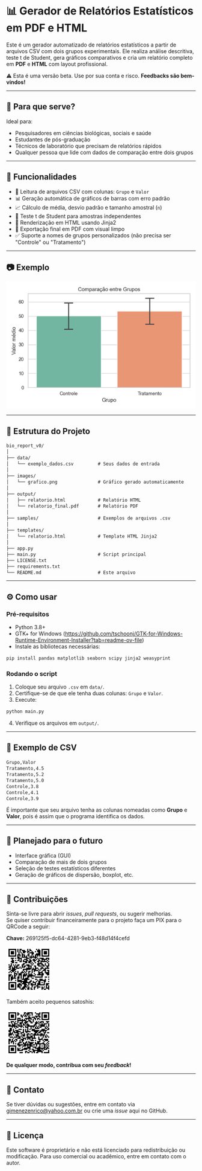 # 📊 Gerador de Relatórios Estatísticos em PDF e HTML

Este é um gerador automatizado de relatórios estatísticos a partir de arquivos CSV com dois grupos experimentais. Ele realiza análise descritiva, teste t de Student, gera gráficos comparativos e cria um relatório completo em **PDF** e **HTML** com layout profissional.

⚠️ Esta é uma versão beta. Use por sua conta e risco. **Feedbacks são bem-vindos!**

---

## 🧪 Para que serve?

Ideal para:

* Pesquisadores em ciências biológicas, sociais e saúde
* Estudantes de pós-graduação
* Técnicos de laboratório que precisam de relatórios rápidos
* Qualquer pessoa que lide com dados de comparação entre dois grupos

---

## 🚀 Funcionalidades

* 📁 Leitura de arquivos CSV com colunas: `Grupo` e `Valor`
* 📊 Geração automática de gráficos de barras com erro padrão
* 📈 Cálculo de média, desvio padrão e tamanho amostral (`n`)
* 🧪 Teste t de Student para amostras independentes
* 📄 Renderização em HTML usando Jinja2
* 📌 Exportação final em PDF com visual limpo
* ✅ Suporte a nomes de grupos personalizados (não precisa ser "Controle" ou "Tratamento")

---

## 📷 Exemplo

![Exemplo do gráfico gerado](images/grafico.png)

---

## 📂 Estrutura do Projeto

```
bio_report_v0/
│
├── data/
│   └── exemplo_dados.csv         # Seus dados de entrada
│
├── images/
│   └── grafico.png               # Gráfico gerado automaticamente
│
├── output/
│   ├── relatorio.html            # Relatório HTML
│   └── relatorio_final.pdf       # Relatório PDF
│
├── samples/                      # Exemplos de arquivos .csv
│
├── templates/
│   └── relatorio.html            # Template HTML Jinja2
│
├── app.py
├── main.py                       # Script principal
├── LICENSE.txt
├── requirements.txt
└── README.md                     # Este arquivo
```

---

## ⚙️ Como usar

### Pré-requisitos

* Python 3.8+
* GTK+ for Windows (https://github.com/tschoonj/GTK-for-Windows-Runtime-Environment-Installer?tab=readme-ov-file)
* Instale as bibliotecas necessárias:

```bash
pip install pandas matplotlib seaborn scipy jinja2 weasyprint
```

### Rodando o script

1. Coloque seu arquivo `.csv` em `data/`.
2. Certifique-se de que ele tenha duas colunas: `Grupo` e `Valor`.
3. Execute:

```bash
python main.py
```

4. Verifique os arquivos em `output/`.

---

## 📀 Exemplo de CSV

```csv
Grupo,Valor
Tratamento,4.5
Tratamento,5.2
Tratamento,5.0
Controle,3.8
Controle,4.1
Controle,3.9
```
É importante que seu arquivo tenha as colunas nomeadas como **Grupo** e **Valor**, pois é assim que o programa identifica os dados.

---

## 📌 Planejado para o futuro

* Interface gráfica (GUI)
* Comparação de mais de dois grupos
* Seleção de testes estatísticos diferentes
* Geração de gráficos de dispersão, boxplot, etc.

---

## 🤝 Contribuições

Sinta-se livre para abrir *issues*, *pull requests*, ou sugerir melhorias.  
Se quiser contribuir financeiramente para o projeto faça um PIX para o QRCode a seguir:

**Chave:** 269125f5-dc64-4281-9eb3-f48d14f4cefd

<img src="./.img/PIX.png" alt="PIX" width="120" height="120">

Também aceito pequenos satoshis:

<img src="./.img/BTC.png" alt="SatoshisBW" width="120" height="120">

**De qualquer modo, contribua com seu _feedback_!**

---

## 📢 Contato

Se tiver dúvidas ou sugestões, entre em contato via gimenezenrico@yahoo.com.br ou crie uma *issue* aqui no GitHub.

---

## 🧠 Licença

Este software é proprietário e não está licenciado para redistribuição ou modificação. Para uso comercial ou acadêmico, entre em contato com o autor.
